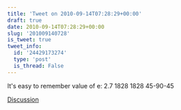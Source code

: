 ```yaml
---
title: 'Tweet on 2010-09-14T07:28:29+00:00'
draft: true
date: 2010-09-14T07:28:29+00:00
slug: '201009140728'
is_tweet: true
tweet_info:
  id: '24429173274'
  type: 'post'
  is_thread: False
---
```




It's easy to remember value of e: 2.7 1828 1828 45-90-45

[Discussion](https://x.com/sytelus/status/24429173274)
